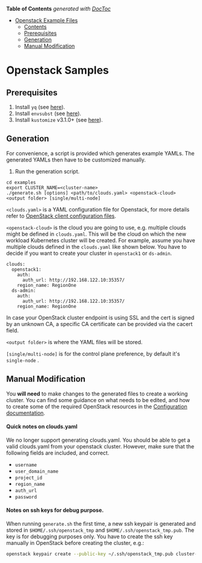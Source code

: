 <!-- START doctoc generated TOC please keep comment here to allow auto update -->
<!-- DON'T EDIT THIS SECTION, INSTEAD RE-RUN doctoc TO UPDATE -->
**Table of Contents**  *generated with [DocToc](https://github.com/thlorenz/doctoc)*

- [Openstack Example Files](#openstack-example-files)
  - [Contents](#contents)
  - [Prerequisites](#prerequisites)
  - [Generation](#generation)
  - [Manual Modification](#manual-modification)

<!-- END doctoc generated TOC please keep comment here to allow auto update -->

# Openstack Samples

## Prerequisites

1. Install `yq` (see [here](https://github.com/mikefarah/yq)).
1. Install `envsubst` (see [here](http://linuxcommandlibrary.com/man/envsubst.html)).
2. Install `kustomize` v3.1.0+ (see [here](https://github.com/kubernetes-sigs/kustomize/releases)).

## Generation

For convenience, a script is provided which generates example YAMLs. The generated YAMLs then have to be customized manually.

1. Run the generation script.

```
cd examples
export CLUSTER_NAME=<cluster-name>
./generate.sh [options] <path/to/clouds.yaml> <openstack-cloud> <output folder> [single/multi-node]
```

   `<clouds.yaml>` is a YAML configuration file for Openstack, for more details refer to [OpenStack client configuration files](https://docs.openstack.org/python-openstackclient/latest/configuration/index.html#configuration-files).

   `<openstack-cloud>` is the cloud you are going to use, e.g. multiple clouds might be defined in `clouds.yaml`.
   This will be the cloud on which the new workload Kubernetes cluster will be created. For example, assume you have 
   multiple clouds defined in the `clouds.yaml` like shown below. You have to decide if you want to create your cluster 
   in `openstack1` or `ds-admin`.

   ```
   clouds:
     openstack1:
       auth:
         auth_url: http://192.168.122.10:35357/
       region_name: RegionOne
     ds-admin:
       auth:
         auth_url: http://192.168.122.10:35357/
       region_name: RegionOne
   ```
   In case your OpenStack cluster endpoint is using SSL and the cert is signed by an unknown CA, a specific CA certificate
   can be provided via the cacert field.

   `<output folder>` is where the YAML files will be stored.

   `[single/multi-node]` is for the control plane preference, by default it's `single-node` .

## Manual Modification

You **will need** to make changes to the generated files to create a working cluster.
You can find some guidance on what needs to be edited, and how to create some of the
required OpenStack resources in the [Configuration documentation](../docs/config.md).


#### Quick notes on clouds.yaml

We no longer support generating clouds.yaml. You should be able to get a valid clouds.yaml from your openstack cluster. 
However, make sure that the following fields are included, and correct.

- `username`
- `user_domain_name`
- `project_id`
- `region_name`
- `auth_url`
- `password`

#### Notes on ssh keys for debug purpose.

When running `generate.sh` the first time, a new ssh keypair is generated and stored in `$HOME/.ssh/openstack_tmp` and 
`$HOME/.ssh/openstack_tmp.pub`. The key is for debugging purposes only. You have to create the ssh key manually in OpenStack 
before creating the cluster, e.g.:

```bash
openstack keypair create --public-key ~/.ssh/openstack_tmp.pub cluster-api-provider-openstack
```
